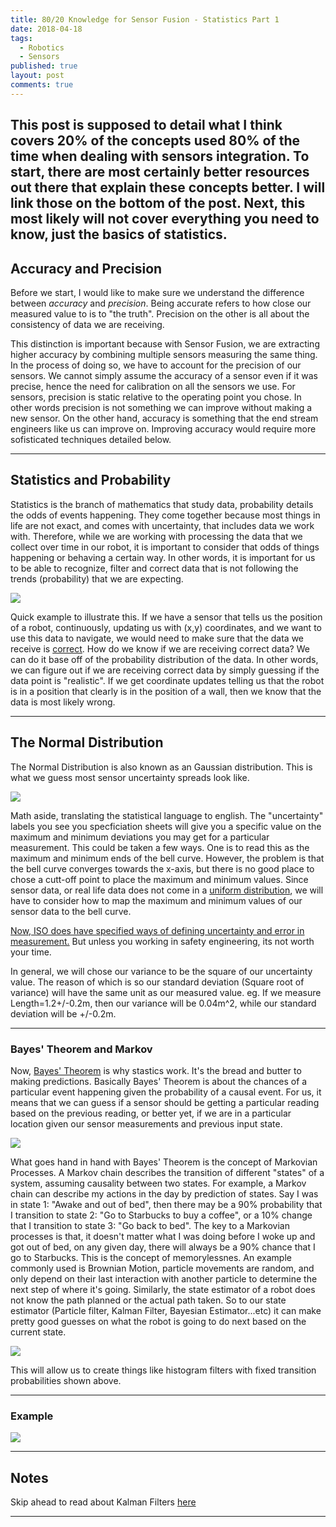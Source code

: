 ```yaml
---
title: 80/20 Knowledge for Sensor Fusion - Statistics Part 1
date: 2018-04-18
tags:
  - Robotics
  - Sensors
published: true
layout: post
comments: true
---
```

This post is supposed to detail what I think covers 20% of the concepts used 80% of the time when dealing with sensors integration. 
To start, there are most certainly better resources out there that explain these concepts better. I will link those on the bottom of the post. Next, this most likely will not cover everything you need to know, just the basics of statistics. 
--- 
## Accuracy and Precision

Before we start, I would like to make sure we understand the difference between *accuracy* and *precision*. Being accurate refers to how close our measured value to is to "the truth". Precision on the other is all about the consistency of data we are receiving. 

This distinction is important because with Sensor Fusion, we are extracting higher accuracy by combining multiple sensors measuring the same thing. In the process of doing so, we have to account for the precision of our sensors. We cannot simply assume the accuracy of a sensor even if it was precise, hence the need for calibration on all the sensors we use. For sensors, precision is static relative to the operating point you chose. In other words precision is not something we can improve
without making a new sensor. On the other hand, accuracy is something that the end stream engineers like us can improve on. Improving accuracy would require more sofisticated techniques detailed below. 

--- 
## Statistics and Probability 

Statistics is the branch of mathematics that study data, probability details the odds of events happening. They come together because most things in life are not exact, and comes with uncertainty, that includes data we work with. Therefore, while we are working with processing the data that we collect over time in our robot, it is important to consider that odds of things happening or behaving a certain way. In other words, it is important for us to be able to recognize, filter and correct
data that is not following the trends (probability) that we are expecting.  

![]({{site.urlt}}/img/gaussian.png)

Quick example to illustrate this. If we have a sensor that tells us the position of a robot, continuously, updating us with (x,y) coordinates, and we want to use this data to navigate, we would need to make sure that the data we receive is [correct](accuracy-and-precision). How do we know if we are receiving correct data? We can do it base off of the probability distribution of the data. In other words, we can figure out if we are receiving correct data by simply guessing if the data point
is "realistic". If we get coordinate updates telling us that the robot is in a position that clearly is in the position of a wall, then we know that the data is most likely wrong. 

---
## The Normal Distribution 

The Normal Distribution is also known as an Gaussian distribution. 
This is what we guess most sensor uncertainty spreads look like. 

![]({{site.urlt}}/img/Gaussian_intro.png)

Math aside, translating the statistical language to english. The "uncertainty" labels you see you specficiation sheets will give you a specific value on the maximum and minimum deviations you may get for a particular measurement. This could be taken a few ways. One is to read this as the maximum and minimum ends of the bell curve. However, the problem is that the bell curve converges towards the x-axis, but there is no good place to chose a cutt-off point to place the maximum and minimum
values. Since sensor data, or real life data does not come in a [uniform distribution](https://en.wikipedia.org/wiki/Uniform_distribution_(continuous)), we will have to consider how to map the maximum and minimum values of our sensor data to the bell curve. 

[Now, ISO does have specified ways of defining uncertainty and error in measurement.](https://www.iso.org/sites/JCGM/GUM/JCGM100/C045315e-html/C045315e_FILES/MAIN_C045315e/01_e.html) But unless you working in safety engineering, its not worth your time. 

In general, we will chose our variance to be the square of our uncertainty value. The reason of which is so our standard deviation (Square root of variance) will have the same unit as our measured value. eg. If we measure Length=1.2+/-0.2m, then our variance will be 0.04m^2, while our standard deviation will be +/-0.2m.

---
### Bayes' Theorem and Markov 

Now, [Bayes' Theorem](https://en.wikipedia.org/wiki/Bayes%27_theorem) is why stastics work. It's the bread and butter to making predictions. Basically Bayes' Theorem is about the chances of a particular event happening given the probability of a causal event. For us, it means that we can guess if a sensor should be getting a particular reading based on the previous reading, or better yet, if we are in a particular location given our sensor measurements and previous input state. 

![](https://upload.wikimedia.org/wikipedia/commons/thumb/1/18/Bayes%27_Theorem_MMB_01.jpg/220px-Bayes%27_Theorem_MMB_01.jpg) 

What goes hand in hand with Bayes' Theorem is the concept of Markovian Processes. A Markov chain describes the transition of different "states" of a system, assuming causality between two states. For example, a Markov chain can describe my actions in the day by prediction of states. Say I was in state 1: "Awake and out of bed", then there may be a 90% probability that I transition to state 2: "Go to Starbucks to buy a coffee", or a 10% change that I transition to state 3: "Go back to
bed". 
The key to a Markovian processes is that, it doesn't matter what I was doing before I woke up and got out of bed, on any given day, there will always be a 90% chance that I go to Starbucks. This is the concept of memorylessnes. An example commonly used is Brownian Motion, particle movements are random, and only depend on their last interaction with another particle to determine the next step of where it's going. 
Similarly, the state estimator of a robot does not know the path planned or the actual path taken. So to our state estimator (Particle filter, Kalman Filter, Bayesian Estimator...etc) it can make pretty good guesses on what the robot is going to do next based on the current state. 

![]({{site.urlt}}/img/histogram.png)

This will allow us to create things like histogram filters with fixed transition probabilities shown above. 


---
### Example 

![]({{site.urlt}}/img/posterior_est.png)


--- 

## Notes 
Skip ahead to read about Kalman Filters [here](http://www.bzarg.com/p/how-a-kalman-filter-works-in-pictures/)

---
